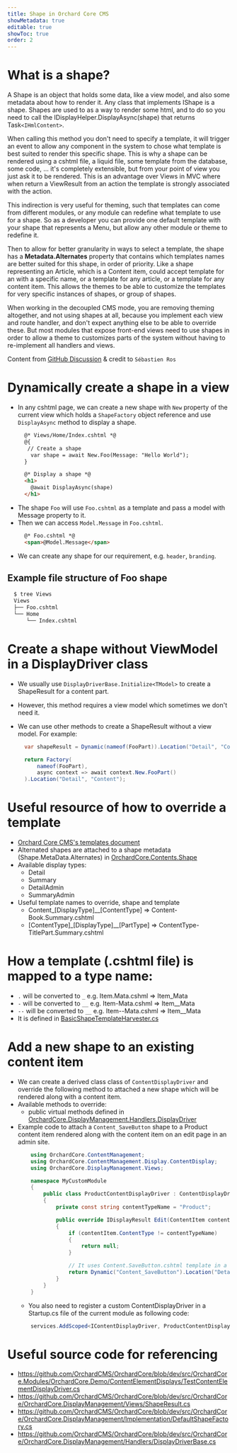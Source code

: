 ```yaml
---
title: Shape in Orchard Core CMS
showMetadata: true
editable: true
showToc: true
order: 2
---
```


# What is a shape?

A Shape is an object that holds some data, like a view model, and also some metadata about how to render it.
Any class that implements IShape is a shape.
Shapes are used to as a way to render some html, and to do so you need to call the IDisplayHelper.DisplayAsync(shape) that returns Task`<IHmlContent>`.

When calling this method you don't need to specify a template, it will trigger an event to allow any component in the system to chose what template is best suited to render this specific shape.
This is why a shape can be rendered using a cshtml file, a liquid file, some template from the database, some code, ... it's completely extensible, but from your point of view you just ask it to be rendered.
This is an advantage over Views in MVC where when return a ViewResult from an action the template is strongly associated with the action.

This indirection is very useful for theming, such that templates can come from different modules, or any module can redefine what template to use for a shape.
So as a developer you can provide one default template with your shape that represents a Menu, but allow any other module or theme to redefine it.

Then to allow for better granularity in ways to select a template, the shape has a **Metadata.Alternates** property that contains which templates names are better suited for this shape, in order of priority.
Like a shape representing an Article, which is a Content item, could accept template for an with a specific name, or a template for any article, or a template for any content item.
This allows the themes to be able to customize the templates for very specific instances of shapes, or group of shapes.

When working in the decoupled CMS mode, you are removing theming altogether, and not using shapes at all, because you implement each view and route handler, and don't expect anything else to be able to override these.
But most modules that expose front-end views need to use shapes in order to allow a theme to customizes parts of the system without having to re-implement all handlers and views.

Content from [GitHub Discussion](https://github.com/OrchardCMS/OrchardCore/issues/4121#issuecomment-539608731) & credit to `Sébastien Ros`

# Dynamically create a shape in a view
- In any cshtml page, we can create a new shape with `New` property of the current view which holds a `ShapeFactory` object reference and use `DisplayAsync` method to display a shape.
  ```html
    @* Views/Home/Index.cshtml *@
    @{
     // Create a shape
      var shape = await New.Foo(Message: "Hello World");
    }

    @* Display a shape *@
    <h1>
      @await DisplayAsync(shape)
    </h1>
  ```
- The shape `Foo` will use `Foo.cshtml` as a template and pass a model with Message property to it.
- Then we can access `Model.Message` in `Foo.cshtml`.
  ```html
    @* Foo.cshtml *@
    <span>@Model.Message</span>
  ```
- We can create any shape for our requirement, e.g. `header`, `branding`.

## Example file structure of Foo shape
  ```sh
    $ tree Views
    Views
    ├── Foo.cshtml
    └── Home
        └── Index.cshtml
  ```

# Create a shape without ViewModel in a DisplayDriver class
- We usually use `DisplayDriverBase.Initialize<TModel>` to create a ShapeResult for a content part.
- However, this method requires a view model which sometimes we don't need it.
- We can use other methods to create a ShapeResult without a view model. For example:
  ```cs
    var shapeResult = Dynamic(nameof(FooPart)).Location("Detail", "Content");
  ```

  ```cs
    return Factory(
        nameof(FooPart),
        async context => await context.New.FooPart()
    ).Location("Detail", "Content");
  ```

# Useful resource of how to override a template
- [Orchard Core CMS's templates document](https://docs.orchardcore.net/en/dev/docs/reference/modules/Templates/)
- Alternated shapes are attached to a shape metadata (Shape.MetaData.Alternates) in [OrchardCore.Contents.Shape](https://github.com/OrchardCMS/OrchardCore/blob/main/src/OrchardCore.Modules/OrchardCore.Contents/Shapes.cs#L28)
- Available display types:
  - Detail
  - Summary
  - DetailAdmin
  - SummaryAdmin
- Useful template names to override, shape and template
  - Content_[DisplayType]__[ContentType] => Content-Book.Summary.cshtml
  - [ContentType]_[DisplayType]__[PartType] => ContentType-TitlePart.Summary.cshtml

# How a template (.cshtml file) is mapped to a type name:
- `.` will be converted to `_` e.g. Item.Mata.cshml => Item_Mata
- `-` will be converted to `__` e.g. Item-Mata.cshml => Item__Mata
- `--` will be converted to `__` e.g. Item--Mata.cshml => Item__Mata
- It is defined in [BasicShapeTemplateHarvester.cs](https://github.com/OrchardCMS/OrchardCore/blob/main/src/OrchardCore/OrchardCore.DisplayManagement/Descriptors/ShapeTemplateStrategy/BasicShapeTemplateHarvester.cs#L45)

# Add a new shape to an existing content item
- We can create a derived class class of `ContentDisplayDriver` and override the following method to attached a new shape which will be rendered along with a content item.
- Available methods to override:
  - public virtual methods defined in [OrchardCore.DisplayManagement.Handlers.DisplayDriver](https://github.com/OrchardCMS/OrchardCore/blob/main/src/OrchardCore/OrchardCore.DisplayManagement/Handlers/DisplayDriver.cs#L61-L114)
- Example code to attach a `Content_SaveButton` shape to a Product content item rendered along with the content item on an edit page in an admin site.
  ```cs
      using OrchardCore.ContentManagement;
      using OrchardCore.ContentManagement.Display.ContentDisplay;
      using OrchardCore.DisplayManagement.Views;

      namespace MyCustomModule
      {
          public class ProductContentDisplayDriver : ContentDisplayDriver
          {
              private const string contentTypeName = "Product";

              public override IDisplayResult Edit(ContentItem contentItem)
              {
                  if (contentItem.ContentType != contentTypeName)
                  {
                      return null;
                  }

                  // It uses Content.SaveButton.cshtml template in a Views folder of the current module.
                  return Dynamic("Content_SaveButton").Location("DetailAdmin", "Action:0");
              }
          }
      }
  ```
  - You also need to register a custom ContentDisplayDriver in a Startup.cs file of the current module as following code:
  ```cs
      services.AddScoped<IContentDisplayDriver, ProductContentDisplayDriver>();
  ```

# Useful source code for referencing
- https://github.com/OrchardCMS/OrchardCore/blob/dev/src/OrchardCore.Modules/OrchardCore.Demo/ContentElementDisplays/TestContentElementDisplayDriver.cs
- https://github.com/OrchardCMS/OrchardCore/blob/dev/src/OrchardCore/OrchardCore.DisplayManagement/Views/ShapeResult.cs
- https://github.com/OrchardCMS/OrchardCore/blob/dev/src/OrchardCore/OrchardCore.DisplayManagement/Implementation/DefaultShapeFactory.cs
- https://github.com/OrchardCMS/OrchardCore/blob/dev/src/OrchardCore/OrchardCore.DisplayManagement/Handlers/DisplayDriverBase.cs
